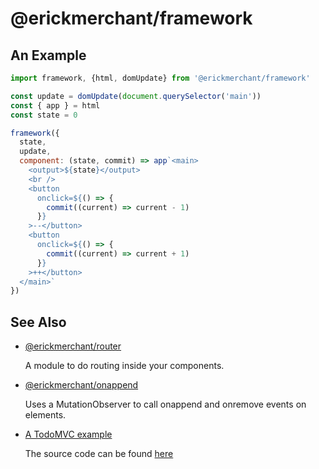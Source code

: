 # @erickmerchant/framework

## An Example

``` javascript
import framework, {html, domUpdate} from '@erickmerchant/framework'

const update = domUpdate(document.querySelector('main'))
const { app } = html
const state = 0

framework({
  state,
  update,
  component: (state, commit) => app`<main>
    <output>${state}</output>
    <br />
    <button
      onclick=${() => {
        commit((current) => current - 1)
      }}
    >--</button>
    <button
      onclick=${() => {
        commit((current) => current + 1)
      }}
    >++</button>
  </main>`
})
```

## See Also

- [@erickmerchant/router](https://github.com/erickmerchant/router)

  A module to do routing inside your components.

- [@erickmerchant/onappend](https://github.com/erickmerchant/onappend)

  Uses a MutationObserver to call onappend and onremove events on elements.

- [A TodoMVC example](https://todo.erickmerchant.com)

  The source code can be found [here](https://github.com/erickmerchant/framework-todo)

